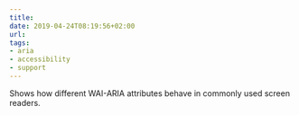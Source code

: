 ```yaml
---
title: 
date: 2019-04-24T08:19:56+02:00
url: 
tags:
- aria
- accessibility
- support
---
```

Shows how different WAI-ARIA attributes behave in commonly used screen readers.
